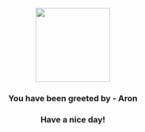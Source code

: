 <p align="center">
            <img src="https://raw.githubusercontent.com/PokeAPI/sprites/master/sprites/pokemon/304.png" width="150" height="150">
          </p>
          <h3 align="center">You have been greeted by - <b>Aron</b></h3>
          <h3 align="center">Have a nice day!</h3>
        